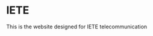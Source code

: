 

# IETE

This is the website designed for IETE telecommunication 







































